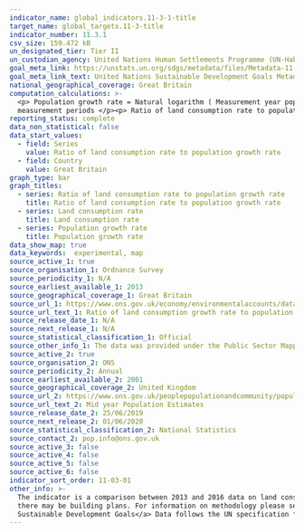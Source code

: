 ```yaml
---
indicator_name: global_indicators.11-3-1-title
target_name: global_targets.11-3-title
indicator_number: 11.3.1
csv_size: 159.472 kB
un_designated_tier: Tier II
un_custodian_agency: United Nations Human Settlements Programme (UN-Habitat)
goal_meta_link: https://unstats.un.org/sdgs/metadata/files/Metadata-11-03-01.pdf
goal_meta_link_text: United Nations Sustainable Development Goals Metadata (PDF 245 KB)
national_geographical_coverage: Great Britain
computation_calculations: >-
  <p> Population growth rate = Natural logarithm ( Measurement year population / Previous population ) / Time between the measurement periods </p> <p> Land consumption rate = Natural logarithm ( Measurement year manmade land area / Previous manmade land area ) / Time between the
  measurement periods </p><p> Ratio of land consumption rate to population growth rate = Land consumption rate / Population growth rate </p>
reporting_status: complete
data_non_statistical: false
data_start_values:
  - field: Series
    value: Ratio of land consumption rate to population growth rate
  - field: Country
    value: Great Britain
graph_type: bar
graph_titles:
  - series: Ratio of land consumption rate to population growth rate
    title: Ratio of land consumption rate to population growth rate
  - series: Land consumption rate
    title: Land consumption rate
  - series: Population growth rate
    title: Population growth rate
data_show_map: true
data_keywords:  experimental, map
source_active_1: true
source_organisation_1: Ordnance Survey
source_periodicity_1: N/A
source_earliest_available_1: 2013
source_geographical_coverage_1: Great Britain
source_url_1: https://www.ons.gov.uk/economy/environmentalaccounts/datasets/ratiooflandconsumptiongrowthratetopopulationgrowthratebycountryandlowerlayersuperoutputarea
source_url_text_1: Ratio of land consumption growth rate to population growth rate by country and Lower layer Super Output Area
source_release_date_1: N/A
source_next_release_1: N/A
source_statistical_classification_1: Official 
source_other_info_1: The data was provided under the Public Sector Mapping Agreement in place between ONS and OS.
source_active_2: true
source_organisation_2: ONS
source_periodicity_2: Annual
source_earliest_available_2: 2001
source_geographical_coverage_2: United Kingdom
source_url_2: https://www.ons.gov.uk/peoplepopulationandcommunity/populationandmigration/populationestimates/datasets/populationestimatesforukenglandandwalesscotlandandnorthernireland
source_url_text_2: Mid year Population Estimates 
source_release_date_2: 25/06/2019
source_next_release_2: 01/06/2020
source_statistical_classification_2: National Statistics
source_contact_2: pop.info@ons.gov.uk
source_active_3: false
source_active_4: false
source_active_5: false
source_active_6: false
indicator_sort_order: 11-03-01
other_info: >-
  The indicator is a comparison between 2013 and 2016 data on land consumption. Data was provided on land cover as manmade, unclassified, Natural or Mixed. For the calculation of this indicator, manmade was filtered out to calculate land consumption. Unclassified would cover land for which
  there may be building plans. For information on methodology please see the article <a href="https://www.ons.gov.uk/economy/environmentalaccounts/articles/usinginnovativemethodstoreportagainstthesustainabledevelopmentgoals/2018-10-22">Using innovative methods to report against the
  Sustainable Development Goals</a> Data follows the UN specification for this indicator. This indicator has not been identified in collaboration with topic experts.
---
```

